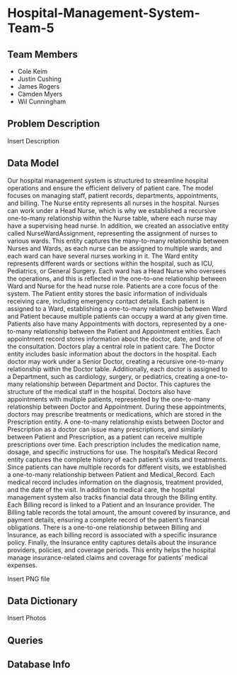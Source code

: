 # Hospital-Management-System-Team-5

## Team Members
- Cole Keim
- Justin Cushing
- James Rogers
- Camden Myers
- Wil Cunningham

## Problem Description
Insert Description

## Data Model
Our hospital management system is structured to streamline hospital operations and ensure the efficient delivery of patient care. The model focuses on managing staff, patient records, departments, appointments, and billing.
The Nurse entity represents all nurses in the hospital. Nurses can work under a Head Nurse, which is why we established a recursive one-to-many relationship within the Nurse table, where each nurse may have a supervising head nurse. In addition, we created an associative entity called NurseWardAssignment, representing the assignment of nurses to various wards. This entity captures the many-to-many relationship between Nurses and Wards, as each nurse can be assigned to multiple wards, and each ward can have several nurses working in it.
The Ward entity represents different wards or sections within the hospital, such as ICU, Pediatrics, or General Surgery. Each ward has a Head Nurse who oversees the operations, and this is reflected in the one-to-one relationship between Ward and Nurse for the head nurse role.
Patients are a core focus of the system. The Patient entity stores the basic information of individuals receiving care, including emergency contact details. Each patient is assigned to a Ward, establishing a one-to-many relationship between Ward and Patient because multiple patients can occupy a ward at any given time. Patients also have many Appointments with doctors, represented by a one-to-many relationship between the Patient and Appointment entities. Each appointment record stores information about the doctor, date, and time of the consultation.
Doctors play a central role in patient care. The Doctor entity includes basic information about the doctors in the hospital. Each doctor may work under a Senior Doctor, creating a recursive one-to-many relationship within the Doctor table. Additionally, each doctor is assigned to a Department, such as cardiology, surgery, or pediatrics, creating a one-to-many relationship between Department and Doctor. This captures the structure of the medical staff in the hospital.
Doctors also have appointments with multiple patients, represented by the one-to-many relationship between Doctor and Appointment. During these appointments, doctors may prescribe treatments or medications, which are stored in the Prescription entity. A one-to-many relationship exists between Doctor and Prescription as a doctor can issue many prescriptions, and similarly between Patient and Prescription, as a patient can receive multiple prescriptions over time. Each prescription includes the medication name, dosage, and specific instructions for use.
The hospital’s Medical Record entity captures the complete history of each patient’s visits and treatments. Since patients can have multiple records for different visits, we established a one-to-many relationship between Patient and Medical_Record. Each medical record includes information on the diagnosis, treatment provided, and the date of the visit.
In addition to medical care, the hospital management system also tracks financial data through the Billing entity. Each Billing record is linked to a Patient and an Insurance provider. The Billing table records the total amount, the amount covered by insurance, and payment details, ensuring a complete record of the patient’s financial obligations. There is a one-to-one relationship between Billing and Insurance, as each billing record is associated with a specific insurance policy.
Finally, the Insurance entity captures details about the insurance providers, policies, and coverage periods. This entity helps the hospital manage insurance-related claims and coverage for patients’ medical expenses.

Insert PNG file

## Data Dictionary

Insert Photos

## Queries

## Database Info
